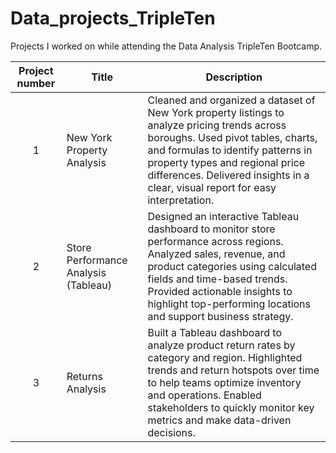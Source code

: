 # Data_projects_TripleTen
Projects I worked on while attending the Data Analysis TripleTen Bootcamp.


| Project number | Title | Description |
| :-----------: | ----------- |----------- |
| 1 | New York Property Analysis| Cleaned and organized a dataset of New York property listings to analyze pricing trends across boroughs. Used pivot tables, charts, and formulas to identify patterns in property types and regional price differences. Delivered insights in a clear, visual report for easy interpretation. |
| 2 | Store Performance Analysis (Tableau) | Designed an interactive Tableau dashboard to monitor store performance across regions. Analyzed sales, revenue, and product categories using calculated fields and time-based trends. Provided actionable insights to highlight top-performing locations and support business strategy. |
| 3 | Returns Analysis | Built a Tableau dashboard to analyze product return rates by category and region. Highlighted trends and return hotspots over time to help teams optimize inventory and operations. Enabled stakeholders to quickly monitor key metrics and make data-driven decisions. |
